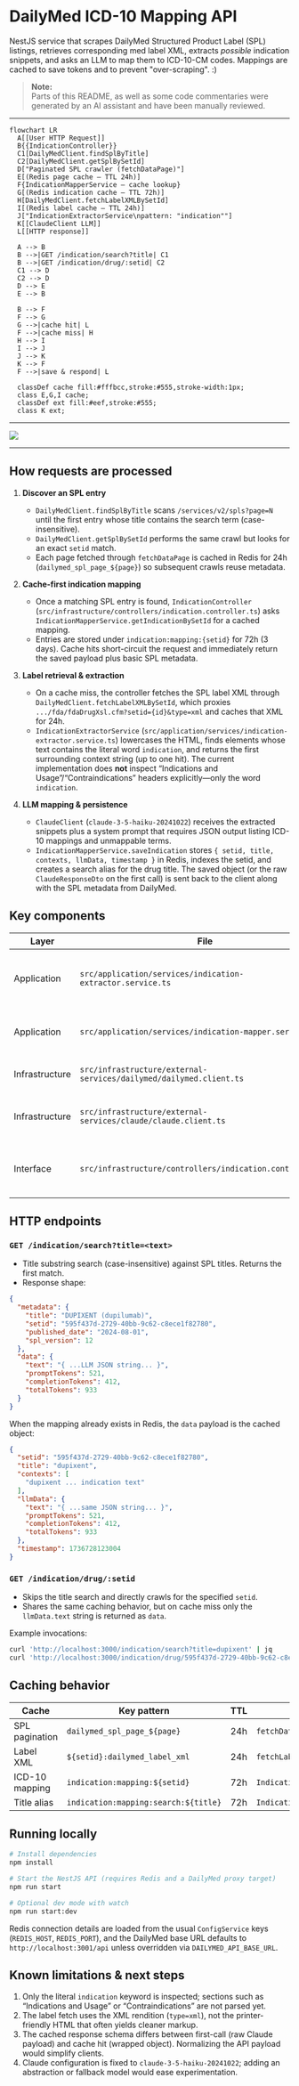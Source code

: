 # DailyMed ICD-10 Mapping API

NestJS service that scrapes DailyMed Structured Product Label (SPL) listings, retrieves corresponding med label XML, extracts *possible* indication snippets, and asks an LLM to map them to ICD-10-CM codes. Mappings are cached to save tokens and to prevent "over-scraping". :)


> **Note:** <br>
> Parts of this README, as well as some code commentaries were generated by an AI assistant and have been manually reviewed.

---

```mermaid
flowchart LR
  A[[User HTTP Request]]
  B{{IndicationController}}
  C1[DailyMedClient.findSplByTitle]
  C2[DailyMedClient.getSplBySetId]
  D["Paginated SPL crawler (fetchDataPage)"]
  E[(Redis page cache — TTL 24h)]
  F{IndicationMapperService — cache lookup}
  G[(Redis indication cache — TTL 72h)]
  H[DailyMedClient.fetchLabelXMLBySetId]
  I[(Redis label cache — TTL 24h)]
  J["IndicationExtractorService\npattern: "indication""]
  K[[ClaudeClient LLM]]
  L[[HTTP response]]

  A --> B
  B -->|GET /indication/search?title| C1
  B -->|GET /indication/drug/:setid| C2
  C1 --> D
  C2 --> D
  D --> E
  E --> B

  B --> F
  F --> G
  G -->|cache hit| L
  F -->|cache miss| H
  H --> I
  I --> J
  J --> K
  K --> F
  F -->|save & respond| L

  classDef cache fill:#fffbcc,stroke:#555,stroke-width:1px;
  class E,G,I cache;
  classDef ext fill:#eef,stroke:#555;
  class K ext;

```

---

![](video.gif)

---

## How requests are processed

1. **Discover an SPL entry**
   * `DailyMedClient.findSplByTitle` scans `/services/v2/spls?page=N` until the first entry whose title contains the search term (case-insensitive).  
   * `DailyMedClient.getSplBySetId` performs the same crawl but looks for an exact `setid` match.  
   * Each page fetched through `fetchDataPage` is cached in Redis for 24h (`dailymed_spl_page_${page}`) so subsequent crawls reuse metadata.

2. **Cache-first indication mapping**
   * Once a matching SPL entry is found, `IndicationController` (`src/infrastructure/controllers/indication.controller.ts`) asks `IndicationMapperService.getIndicationBySetId` for a cached mapping.  
   * Entries are stored under `indication:mapping:{setid}` for 72h (3 days). Cache hits short-circuit the request and immediately return the saved payload plus basic SPL metadata.

3. **Label retrieval & extraction**
   * On a cache miss, the controller fetches the SPL label XML through `DailyMedClient.fetchLabelXMLBySetId`, which proxies `.../fda/fdaDrugXsl.cfm?setid={id}&type=xml` and caches that XML for 24h.  
   * `IndicationExtractorService` (`src/application/services/indication-extractor.service.ts`) lowercases the HTML, finds elements whose text contains the literal word `indication`, and returns the first surrounding context string (up to one hit). The current implementation does **not** inspect “Indications and Usage”/“Contraindications” headers explicitly—only the word `indication`.

4. **LLM mapping & persistence**
   * `ClaudeClient` (`claude-3-5-haiku-20241022`) receives the extracted snippets plus a system prompt that requires JSON output listing ICD-10 mappings and unmappable terms.  
   * `IndicationMapperService.saveIndication` stores `{ setid, title, contexts, llmData, timestamp }` in Redis, indexes the setid, and creates a search alias for the drug title. The saved object (or the raw `ClaudeResponseDto` on the first call) is sent back to the client along with the SPL metadata from DailyMed.

## Key components

| Layer | File | Responsibility |
| --- | --- | --- |
| Application | `src/application/services/indication-extractor.service.ts` | HTML parser that returns up to one context block surrounding the `indication` keyword. |
| Application | `src/application/services/indication-mapper.service.ts` | Redis-backed cache for mappings, including helpers to save, look up, and index entries. |
| Infrastructure | `src/infrastructure/external-services/dailymed/dailymed.client.ts` | Handles SPL pagination, search, XML retrieval, and low-level caching. |
| Infrastructure | `src/infrastructure/external-services/claude/claude.client.ts` | Wraps the Claude Messages API and enforces the mapping prompt. |
| Interface | `src/infrastructure/controllers/indication.controller.ts` | Exposes the `/indication/search` and `/indication/drug/:setid` endpoints, wiring the components above. |

## HTTP endpoints

### `GET /indication/search?title=<text>`
* Title substring search (case-insensitive) against SPL titles. Returns the first match.
* Response shape:

```json
{
  "metadata": {
    "title": "DUPIXENT (dupilumab)",
    "setid": "595f437d-2729-40bb-9c62-c8ece1f82780",
    "published_date": "2024-08-01",
    "spl_version": 12
  },
  "data": {
    "text": "{ ...LLM JSON string... }",
    "promptTokens": 521,
    "completionTokens": 412,
    "totalTokens": 933
  }
}
```

When the mapping already exists in Redis, the `data` payload is the cached object:

```json
{
  "setid": "595f437d-2729-40bb-9c62-c8ece1f82780",
  "title": "dupixent",
  "contexts": [
    "dupixent ... indication text"
  ],
  "llmData": {
    "text": "{ ...same JSON string... }",
    "promptTokens": 521,
    "completionTokens": 412,
    "totalTokens": 933
  },
  "timestamp": 1736728123004
}
```

### `GET /indication/drug/:setid`
* Skips the title search and directly crawls for the specified `setid`.
* Shares the same caching behavior, but on cache miss only the `llmData.text` string is returned as `data`.

Example invocations:

```bash
curl 'http://localhost:3000/indication/search?title=dupixent' | jq
curl 'http://localhost:3000/indication/drug/595f437d-2729-40bb-9c62-c8ece1f82780' | jq
```

## Caching behavior

| Cache | Key pattern | TTL | Source |
| --- | --- | --- | --- |
| SPL pagination | `dailymed_spl_page_${page}` | 24h | `fetchDataPage` |
| Label XML | `${setid}:dailymed_label_xml` | 24h | `fetchLabelXMLBySetId` |
| ICD-10 mapping | `indication:mapping:${setid}` | 72h | `IndicationMapperService` |
| Title alias | `indication:mapping:search:${title}` | 72h | `IndicationMapperService` |

## Running locally

```bash
# Install dependencies
npm install

# Start the NestJS API (requires Redis and a DailyMed proxy target)
npm run start

# Optional dev mode with watch
npm run start:dev
```

Redis connection details are loaded from the usual `ConfigService` keys (`REDIS_HOST`, `REDIS_PORT`), and the DailyMed base URL defaults to `http://localhost:3001/api` unless overridden via `DAILYMED_API_BASE_URL`.

## Known limitations & next steps

1. Only the literal `indication` keyword is inspected; sections such as “Indications and Usage” or “Contraindications” are not parsed yet.
2. The label fetch uses the XML rendition (`type=xml`), not the printer-friendly HTML that often yields cleaner markup.
3. The cached response schema differs between first-call (raw Claude payload) and cache hit (wrapped object). Normalizing the API payload would simplify clients.
4. Claude configuration is fixed to `claude-3-5-haiku-20241022`; adding an abstraction or fallback model would ease experimentation.

